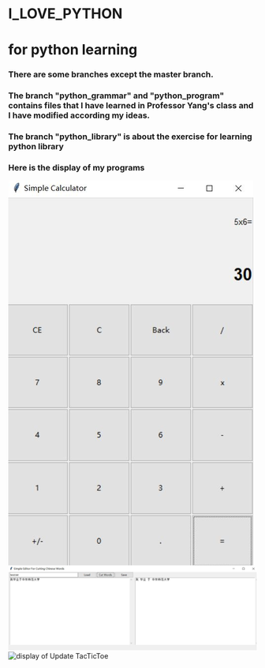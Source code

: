 # I_LOVE_PYTHON
# for python learning
### There are some branches except the master branch.
### The branch "python_grammar" and "python_program" contains files that I have learned in Professor Yang's class and I have modified according my ideas.
### The branch "python_library" is about the exercise for learning python library
### Here is the display of my programs
![display of calculator](calculator.JPG)
![display of Simple Editor For Cutting Chinese Words](Simple_Editor_For_Cutting_Chinese_Words.JPG)
![display of Update TacTicToe](UpdateTacTicToe.JPG)
